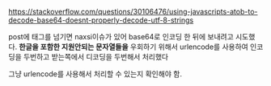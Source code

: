 https://stackoverflow.com/questions/30106476/using-javascripts-atob-to-decode-base64-doesnt-properly-decode-utf-8-strings

post에 태그를 넘기면 naxsi이슈가 있어 base64로 인코딩 한 뒤에 보내려고 시도했다.
**한글을 포함한 지원안되는 문자열들을** 우회하기 위해서 urlencode를 사용하여 인코딩을 두번하고 받는쪽에서 디코딩을 두번해서 처리했다

그냥 urlencode를 사용해서 처리할 수 있는지 확인해야 함.
